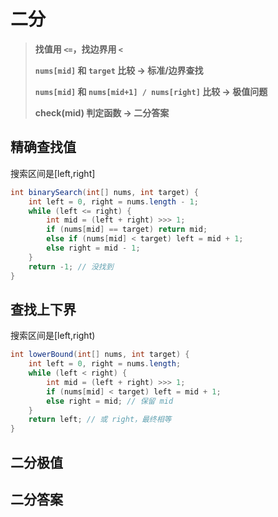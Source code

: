 # 二分

>**找值用 `<=`，找边界用 `<`**
>
>**`nums[mid]` 和 `target` 比较 → 标准/边界查找**
>
>**`nums[mid]` 和 `nums[mid+1] / nums[right]` 比较 → 极值问题**
>
>**check(mid) 判定函数 → 二分答案**

## 精确查找值

搜索区间是[left,right]

```java
int binarySearch(int[] nums, int target) {
    int left = 0, right = nums.length - 1;
    while (left <= right) {
        int mid = (left + right) >>> 1;
        if (nums[mid] == target) return mid;
        else if (nums[mid] < target) left = mid + 1;
        else right = mid - 1;
    }
    return -1; // 没找到
}

```

## 查找上下界

搜索区间是[left,right)

```java
int lowerBound(int[] nums, int target) {
    int left = 0, right = nums.length;
    while (left < right) {
        int mid = (left + right) >>> 1;
        if (nums[mid] < target) left = mid + 1;
        else right = mid; // 保留 mid
    }
    return left; // 或 right，最终相等
}

```

## 二分极值 

## 二分答案

